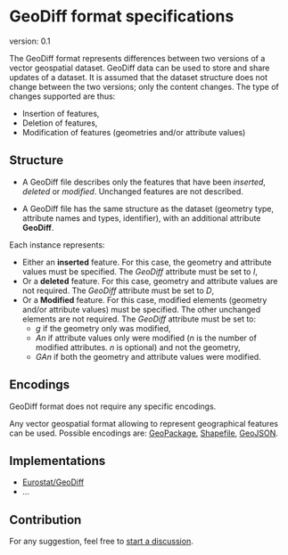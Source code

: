 # GeoDiff format specifications

version: 0.1

The GeoDiff format represents differences between two versions of a vector geospatial dataset. GeoDiff data can be used to store and share updates of a dataset. It is assumed that the dataset structure does not change between the two versions; only the content changes. The type of changes supported are thus:
- Insertion of features,
- Deletion of features,
- Modification of features (geometries and/or attribute values)

## Structure

- A GeoDiff file describes only the features that have been *inserted*, *deleted* or *modified*. Unchanged features are not described.

- A GeoDiff file has the same structure as the dataset (geometry type, attribute names and types, identifier), with an additional attribute **GeoDiff**.

Each instance represents:
- Either an **inserted** feature. For this case, the geometry and attribute values must be specified. The *GeoDiff* attribute must be set to *I*,
- Or a **deleted** feature. For this case, geometry and attribute values are not required. The *GeoDiff* attribute must be set to *D*,
- Or a **Modified** feature. For this case, modified elements (geometry and/or attribute values) must be specified. The other unchanged elements are not required. The *GeoDiff* attribute must be set to:
   * *g* if the geometry only was modified,
   * *An* if attribute values only were modified (*n* is the number of modified attributes. *n* is optional) and not the geometry,
   * *GAn* if both the geometry and attribute values were modified.

## Encodings

GeoDiff format does not require any specific encodings.

Any vector geospatial format allowing to represent geographical features can be used. Possible encodings are: [GeoPackage](https://www.geopackage.org/), [Shapefile](https://en.wikipedia.org/wiki/Shapefile), [GeoJSON](https://geojson.org/).

## Implementations

- [Eurostat/GeoDiff](https://github.com/eurostat/GeoDiff)
- ...

## Contribution

For any suggestion, feel free to [start a discussion](https://github.com/eurostat/GeoDiff/issues/new).
